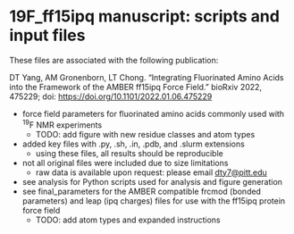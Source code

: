 # 19F_ff15ipq manuscript: scripts and input files

These files are associated with the following publication:  

DT Yang, AM Gronenborn, LT Chong. “Integrating Fluorinated Amino Acids into the Framework of the AMBER ff15ipq Force Field.” bioRxiv 2022, 475229; doi: https://doi.org/10.1101/2022.01.06.475229

* force field parameters for fluorinated amino acids commonly used with <sup>19</sup>F NMR experiments
   * TODO: add figure with new residue classes and atom types
* added key files with .py, .sh, .in, .pdb, and .slurm extensions
    * using these files, all results should be reproducible
* not all original files were included due to size limitations
    * raw data is available upon request: please email dty7@pitt.edu
* see analysis for Python scripts used for analysis and figure generation 
* see final_parameters for the AMBER compatible frcmod (bonded parameters) and leap (ipq charges) files for use with the ff15ipq protein force field
   * TODO: add atom types and expanded instructions
